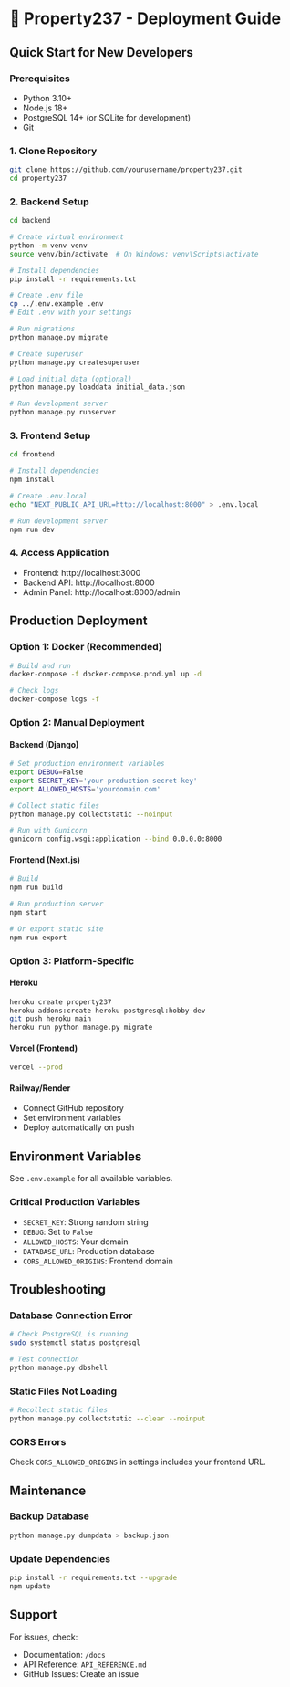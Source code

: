 # 🚀 Property237 - Deployment Guide

## Quick Start for New Developers

### Prerequisites
- Python 3.10+
- Node.js 18+
- PostgreSQL 14+ (or SQLite for development)
- Git

### 1. Clone Repository
```bash
git clone https://github.com/yourusername/property237.git
cd property237
```

### 2. Backend Setup
```bash
cd backend

# Create virtual environment
python -m venv venv
source venv/bin/activate  # On Windows: venv\Scripts\activate

# Install dependencies
pip install -r requirements.txt

# Create .env file
cp ../.env.example .env
# Edit .env with your settings

# Run migrations
python manage.py migrate

# Create superuser
python manage.py createsuperuser

# Load initial data (optional)
python manage.py loaddata initial_data.json

# Run development server
python manage.py runserver
```

### 3. Frontend Setup
```bash
cd frontend

# Install dependencies
npm install

# Create .env.local
echo "NEXT_PUBLIC_API_URL=http://localhost:8000" > .env.local

# Run development server
npm run dev
```

### 4. Access Application
- Frontend: http://localhost:3000
- Backend API: http://localhost:8000
- Admin Panel: http://localhost:8000/admin

## Production Deployment

### Option 1: Docker (Recommended)
```bash
# Build and run
docker-compose -f docker-compose.prod.yml up -d

# Check logs
docker-compose logs -f
```

### Option 2: Manual Deployment

#### Backend (Django)
```bash
# Set production environment variables
export DEBUG=False
export SECRET_KEY='your-production-secret-key'
export ALLOWED_HOSTS='yourdomain.com'

# Collect static files
python manage.py collectstatic --noinput

# Run with Gunicorn
gunicorn config.wsgi:application --bind 0.0.0.0:8000
```

#### Frontend (Next.js)
```bash
# Build
npm run build

# Run production server
npm start

# Or export static site
npm run export
```

### Option 3: Platform-Specific

#### Heroku
```bash
heroku create property237
heroku addons:create heroku-postgresql:hobby-dev
git push heroku main
heroku run python manage.py migrate
```

#### Vercel (Frontend)
```bash
vercel --prod
```

#### Railway/Render
- Connect GitHub repository
- Set environment variables
- Deploy automatically on push

## Environment Variables

See `.env.example` for all available variables.

### Critical Production Variables
- `SECRET_KEY`: Strong random string
- `DEBUG`: Set to `False`
- `ALLOWED_HOSTS`: Your domain
- `DATABASE_URL`: Production database
- `CORS_ALLOWED_ORIGINS`: Frontend domain

## Troubleshooting

### Database Connection Error
```bash
# Check PostgreSQL is running
sudo systemctl status postgresql

# Test connection
python manage.py dbshell
```

### Static Files Not Loading
```bash
# Recollect static files
python manage.py collectstatic --clear --noinput
```

### CORS Errors
Check `CORS_ALLOWED_ORIGINS` in settings includes your frontend URL.

## Maintenance

### Backup Database
```bash
python manage.py dumpdata > backup.json
```

### Update Dependencies
```bash
pip install -r requirements.txt --upgrade
npm update
```

## Support
For issues, check:
- Documentation: `/docs`
- API Reference: `API_REFERENCE.md`
- GitHub Issues: Create an issue
